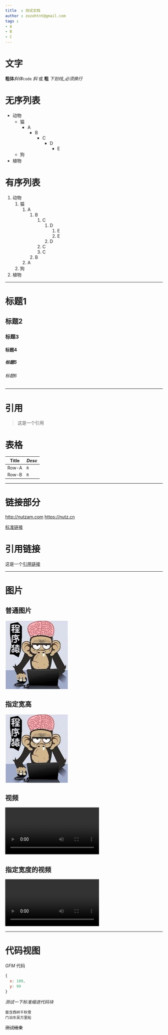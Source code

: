 ```yaml
---
title  : 测试文档
author : zozohtnt@gmail.com
tags :
- A
- B
- C
---
```


# 文字

**粗体***斜体*`code`
_斜_ 或 __粗__
_下划线_必须换行_

# 无序列表


- 动物
  - 猫
    - A
      - B
        - C
          - D
            - E
  - 狗
- 植物


# 有序列表

1. 动物
   1. 猫
       1. A
          1. B
             1. C
                1. D
                   1. E
                   2. E
                2. D
             2. C
             2. C
          2. B
       2. A
   2. 狗
2. 植物

---------------------------

# 标题1
## 标题2
### 标题3
#### 标题4
##### 标题5
###### 标题6

---------------------------

# 引用

> 这是一个引用

# 表格

Title | *Desc*
------|--------
Row-A | `R`
Row-B | `R`

---------------------------
# 链接部分

http://nutzam.com
https://nutz.cn

[标准链接](http://link.com)

# 引用链接

这是一个[引用链接][r0]

[r0]: http://www.some.com

---------------------------
# 图片

## 普通图片
![](abc.jpg)

## 指定宽高
![100px-100px:指定宽高的图片](abc.jpg)

## 视频
![](xyz.mp4)

## 指定宽度的视频
![200px](xyz.mp4)

---------------------------
# 代码视图

_GFM_ 代码

```js
{
  x: 100,
  y: 99
}
```

*测试一下标准缩进代码块*

    窗含西岭千秋雪
    门泊东吴万里船

~~测试结束~~